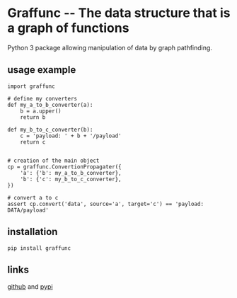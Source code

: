 # Graffunc -- The data structure that is a graph of functions
Python 3 package allowing manipulation of data by graph pathfinding.

## usage example

    import graffunc

    # define my converters
    def my_a_to_b_converter(a):
        b = a.upper()
        return b

    def my_b_to_c_converter(b):
        c = 'payload: ' + b + '/payload'
        return c


    # creation of the main object
    cp = graffunc.ConvertionPropagater({
        'a': {'b': my_a_to_b_converter},
        'b': {'c': my_b_to_c_converter},
    })

    # convert a to c
    assert cp.convert('data', source='a', target='c') == 'payload: DATA/payload'


## installation

    pip install graffunc


## links
[github](http://github.com/aluriak/graffunc) and [pypi](http://pypi.python.org/pypi/graffunc)

